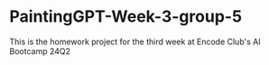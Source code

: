 # PaintingGPT-Week-3-group-5
This is the homework project for the third week at Encode Club's AI Bootcamp 24Q2
